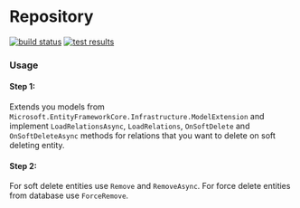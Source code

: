 Repository
==========

[![build status](https://img.shields.io/azure-devops/build/dnceng/public/51/master)](https://dev.azure.com/dnceng/public/_build?definitionId=51) [![test results](https://img.shields.io/azure-devops/tests/dnceng/public/51/master)](https://dev.azure.com/dnceng/public/_build?definitionId=51)

### Usage

#### Step 1:
Extends you models from `Microsoft.EntityFrameworkCore.Infrastructure.ModelExtension`
and implement `LoadRelationsAsync`, `LoadRelations`, `OnSoftDelete` and `OnSoftDeleteAsync`
methods for relations that you want to delete on soft deleting entity.
#### Step 2:
For soft delete entities use `Remove` and `RemoveAsync`.
For force delete entities from database use `ForceRemove`.
